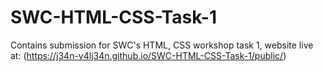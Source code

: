 # SWC-HTML-CSS-Task-1

Contains submission for SWC's HTML, CSS workshop task 1, website live at: (https://j34n-v4lj34n.github.io/SWC-HTML-CSS-Task-1/public/)
